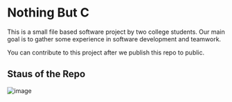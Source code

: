 # Nothing But C

This is a small file based software project by two college students.
Our main goal is to gather some experience in software development and teamwork.

You can contribute to this project after we publish this repo to public.

## Staus of the Repo

![image](https://user-images.githubusercontent.com/99195543/210410411-54daa930-562c-4ec3-b09c-8c0d0fc95d7e.png)
